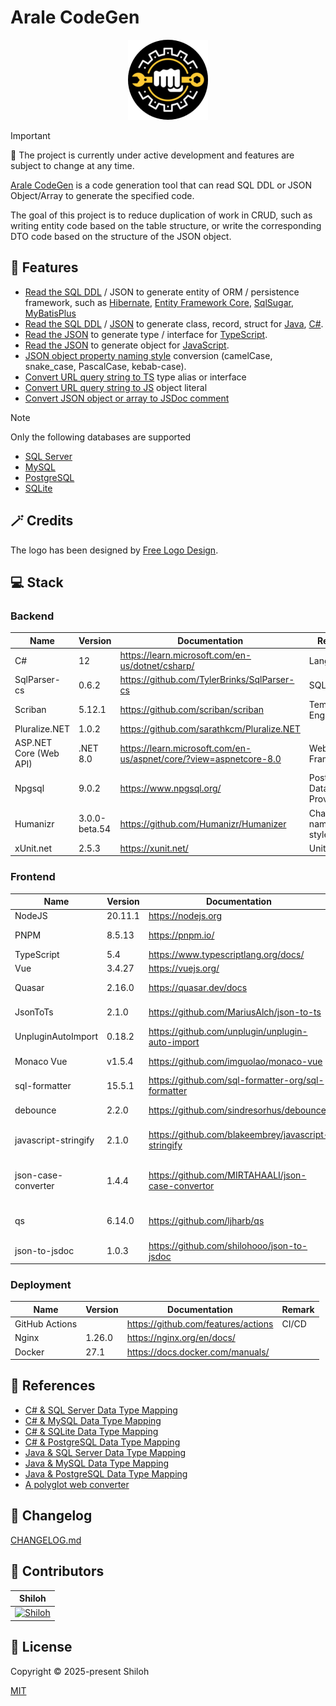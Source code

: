 # Arale CodeGen

<div align="center">
  <img src="./project-logo.png" alt="project-logo" />
</div>

> [!IMPORTANT]
> 🚧 The project is currently under active development and features are subject to change at any time.

[Arale CodeGen](https://shiloh595.top/arale-codegen-ui/) is a code generation tool that can read SQL DDL or JSON
Object/Array to generate the specified code.

The goal of this project is to reduce duplication of work in CRUD, such as writing entity code based on the table
structure, or write the corresponding DTO code based on the structure of the JSON object.

## 🚀 Features

- [Read the SQL DDL](https://shiloh595.top/arale-codegen-ui/#/sql-convert/sql-to-entity) / JSON to generate entity of
  ORM / persistence framework, such
  as [Hibernate](https://hibernate.org/orm/), [Entity Framework Core](https://docs.microsoft.com/ef/),
  [SqlSugar](https://www.donet5.com/home/doc), [MyBatisPlus](https://baomidou.com/)
- [Read the SQL DDL](https://shiloh595.top/arale-codegen-ui/#/sql-convert/sql-to-class) / [JSON](https://shiloh595.top/arale-codegen-ui/#/json-convert/json-to-class)
  to generate class,
  record, struct
  for [Java](https://openjdk.org/), [C#](https://learn.microsoft.com/en-us/dotnet/csharp/).
- [Read the JSON](https://shiloh595.top/arale-codegen-ui/#/json-convert/json-to-ts) to generate type /
  interface for [TypeScript](https://www.typescriptlang.org/).
- [Read the JSON](https://shiloh595.top/arale-codegen-ui/#/json-convert/json-to-js) to generate object
  for [JavaScript](https://developer.mozilla.org/en-US/docs/Web/JavaScript).
- [JSON object property naming style](https://shiloh595.top/arale-codegen-ui/#/json-convert/json-property-case)
  conversion (camelCase, snake_case, PascalCase, kebab-case).
- [Convert URL query string to TS](https://shiloh595.top/arale-codegen-ui/#/query-str-convert/query-str-to-ts) type
  alias or interface
- [Convert URL query string to JS](https://shiloh595.top/arale-codegen-ui/#/query-str-convert/query-str-to-js) object
  literal
- [Convert JSON object or array to JSDoc comment](https://shiloh595.top/arale-codegen-ui/#/json-convert/json-to-jsdoc)

> [!NOTE]
> Only the following databases are supported

- [SQL Server](https://learn.microsoft.com/en-us/sql/?view=sql-server-ver16)
- [MySQL](https://www.mysql.com/)
- [PostgreSQL](https://www.postgresql.org/)
- [SQLite](https://www.sqlite.org/)

## 🪄 Credits

The logo has been designed by [Free Logo Design](https://www.freelogodesign.org/).

## 💻 Stack

### Backend

| Name                   | Version       | Documentation                                                        | Remark                   |
|------------------------|---------------|----------------------------------------------------------------------|--------------------------|
| C#                     | 12            | <https://learn.microsoft.com/en-us/dotnet/csharp/>                   | Language                 |
| SqlParser-cs           | 0.6.2         | <https://github.com/TylerBrinks/SqlParser-cs>                        | SQL Parser               |
| Scriban                | 5.12.1        | <https://github.com/scriban/scriban>                                 | Template Engine          |
| Pluralize.NET          | 1.0.2         | <https://github.com/sarathkcm/Pluralize.NET>                         |                          |
| ASP.NET Core (Web API) | .NET 8.0      | <https://learn.microsoft.com/en-us/aspnet/core/?view=aspnetcore-8.0> | Web Framework            |
| Npgsql                 | 9.0.2         | <https://www.npgsql.org/>                                            | PostgreSQL Data Provider |
| Humanizr               | 3.0.0-beta.54 | <https://github.com/Humanizr/Humanizer>                              | Change naming style      |
| xUnit.net              | 2.5.3         | <https://xunit.net/>                                                 | Unit Tests               |

### Frontend

| Name                 | Version | Documentation                                         | Remark                       |
|----------------------|---------|-------------------------------------------------------|------------------------------|
| NodeJS               | 20.11.1 | <https://nodejs.org>                                  |                              |
| PNPM                 | 8.5.13  | <https://pnpm.io/>                                    | Package Manager              |
| TypeScript           | 5.4     | <https://www.typescriptlang.org/docs/>                |                              |
| Vue                  | 3.4.27  | <https://vuejs.org/>                                  |                              |
| Quasar               | 2.16.0  | <https://quasar.dev/docs>                             | UI Framework                 |
| JsonToTs             | 2.1.0   | <https://github.com/MariusAlch/json-to-ts>            | JSON to TypeScript           |
| UnpluginAutoImport   | 0.18.2  | <https://github.com/unplugin/unplugin-auto-import>    |                              |
| Monaco Vue           | v1.5.4  | <https://github.com/imguolao/monaco-vue>              | Code Editor                  |
| sql-formatter        | 15.5.1  | <https://github.com/sql-formatter-org/sql-formatter>  |                              |
| debounce             | 2.2.0   | <https://github.com/sindresorhus/debounce>            | Delay function               |
| javascript-stringify | 2.1.0   | <https://github.com/blakeembrey/javascript-stringify> | JSON to JS object literal    |
| json-case-converter  | 1.4.4   | <https://github.com/MIRTAHAALI/json-case-convertor>   | JSON property case converter |
| qs                   | 6.14.0  | <https://github.com/ljharb/qs>                        | Query String Parser          |
| json-to-jsdoc        | 1.0.3   | <https://github.com/shilohooo/json-to-jsdoc>          |                              |

### Deployment

| Name           | Version | Documentation                         | Remark |
|----------------|---------|---------------------------------------|--------|
| GitHub Actions |         | <https://github.com/features/actions> | CI/CD  |
| Nginx          | 1.26.0  | <https://nginx.org/en/docs/>          |        |
| Docker         | 27.1    | <https://docs.docker.com/manuals/>    |        |

## 📖 References

- [C# & SQL Server Data Type Mapping](https://learn.microsoft.com/zh-cn/sql/language-extensions/how-to/c-sharp-to-sql-data-types?view=sql-server-ver16)
- [C# & MySQL Data Type Mapping](https://zontroy.com/mysql-to-csharp-type-mapping)
- [C# & SQLite Data Type Mapping](https://learn.microsoft.com/en-us/dotnet/standard/data/sqlite/types)
- [C# & PostgreSQL Data Type Mapping](https://zontroy.com/postgresql-to-csharp-type-mapping)
- [Java & SQL Server Data Type Mapping](https://learn.microsoft.com/en-us/sql/language-extensions/how-to/java-to-sql-data-types?view=sql-server-ver16)
- [Java & MySQL Data Type Mapping](https://dev.mysql.com/doc/connector-j/en/connector-j-reference-type-conversions.html)
- [Java & PostgreSQL Data Type Mapping](https://zontroy.com/postgresql-to-java-type-mapping)
- [A polyglot web converter](https://github.com/ritz078/transform)

## 📝 Changelog

[CHANGELOG.md](./CHANGELOG.md)

## 💪 Contributors

|                                             Shiloh                                              |
|:-----------------------------------------------------------------------------------------------:|
| [![Shiloh](https://avatars.githubusercontent.com/u/46670399?v=4)](https://github.com/shilohooo) |

## 🔖 License

Copyright © 2025-present Shiloh

[MIT](./LICENSE)
